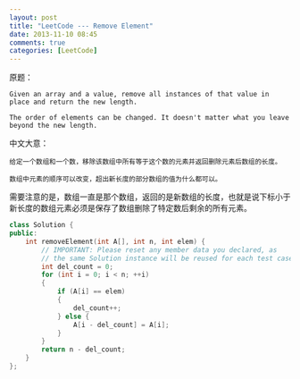```yaml
---
layout: post
title: "LeetCode --- Remove Element"
date: 2013-11-10 08:45
comments: true
categories: [LeetCode]
---
```


原题：

    Given an array and a value, remove all instances of that value in place and return the new length.

    The order of elements can be changed. It doesn't matter what you leave beyond the new length.
    

中文大意：

    给定一个数组和一个数，移除该数组中所有等于这个数的元素并返回删除元素后数组的长度。
    
    数组中元素的顺序可以改变，超出新长度的部分数组的值为什么都可以。
    

需要注意的是，数组一直是那个数组，返回的是新数组的长度，也就是说下标小于新长度的数组元素必须是保存了数组删除了特定数后剩余的所有元素。

```cpp
class Solution {
public:
    int removeElement(int A[], int n, int elem) {
        // IMPORTANT: Please reset any member data you declared, as
        // the same Solution instance will be reused for each test case.
        int del_count = 0;
        for (int i = 0; i < n; ++i)
        {
        	if (A[i] == elem)
        	{
        		del_count++;
        	} else {
        		A[i - del_count] = A[i];
        	}
        }
        return n - del_count;
    }
};
```